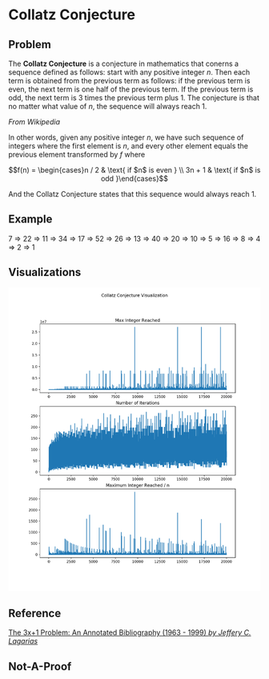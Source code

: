 # Collatz Conjecture

## Problem

The **Collatz Conjecture** is a conjecture in mathematics that conerns a sequence defined as follows: start with any positive integer $n$. Then each term is obtained from the previous term as follows: if the previous term is even, the next term is one half of the previous term. If the previous term is odd, the next term is 3 times the previous term plus 1. The conjecture is that no matter what value of $n$, the sequence will always reach 1.

*From Wikipedia*

In other words, given any positive integer $n$, we have such sequence of integers where the first element is $n$, and every other element equals the previous element transformed by $f$ where

$$f(n) = \begin{cases}n / 2 & \text{ if $n$ is even } \\ 3n + 1 & \text{ if $n$ is odd }\end{cases}$$

And the Collatz Conjecture states that this sequence would always reach 1.

## Example

7 => 22 => 11 => 34 => 17 => 52 => 26 => 13 => 40 => 20 => 10 => 5 => 16 => 8 => 4 => 2 => 1

## Visualizations

![visualization](visualization_20000.png)

## Reference

[The 3x+1 Problem: An Annotated Bibliography (1963 - 1999) *by Jeffery C. Lagarias*](https://arxiv.org/pdf/math/0309224.pdf)

## Not-A-Proof
